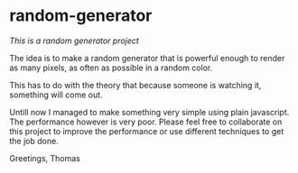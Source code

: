 # random-generator
*This is a random generator project*

The idea is to make a random generator that is powerful enough to render as many pixels, as often as possible in a random color.

This has to do with the theory that because someone is watching it, something will come out.

Untill now I managed to make something very simple using plain javascript. The performance however is very poor. Please feel free to collaborate on this project to improve the performance or use different techniques to get the job done.

Greetings, Thomas
